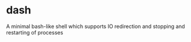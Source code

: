 # dash
A minimal bash-like shell which supports IO redirection and stopping and restarting of processes


